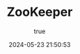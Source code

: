 ---
pageComponent:
  name: Catalogue
  data:
    path: 30.中间件/40.zookeeper
    imgUrl: /img/other.png
    description: ZooKeeper
title: ZooKeeper
date: 2024-05-23 21:50:53
permalink: /midware/zookeeper/
sidebar: false
article: false
comment: false
editLink: false
author:
  name: qouson
  link: https://github.com/qouson
---
